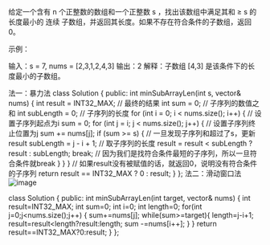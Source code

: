 给定一个含有 n 个正整数的数组和一个正整数 s ，找出该数组中满足其和 ≥ s 的长度最小的 连续 子数组，并返回其长度。如果不存在符合条件的子数组，返回 0。

示例：

输入：s = 7, nums = [2,3,1,2,4,3] 输出：2 解释：子数组 [4,3] 是该条件下的长度最小的子数组。

法一：暴力法
class Solution {
public:
    int minSubArrayLen(int s, vector<int>& nums) {
        int result = INT32_MAX; // 最终的结果
        int sum = 0; // 子序列的数值之和
        int subLength = 0; // 子序列的长度
        for (int i = 0; i < nums.size(); i++) { // 设置子序列起点为i
            sum = 0;
            for (int j = i; j < nums.size(); j++) { // 设置子序列终止位置为j
                sum += nums[j];
                if (sum >= s) { // 一旦发现子序列和超过了s，更新result
                    subLength = j - i + 1; // 取子序列的长度
                    result = result < subLength ? result : subLength;
                    break; // 因为我们是找符合条件最短的子序列，所以一旦符合条件就break
                }
            }
        }
        // 如果result没有被赋值的话，就返回0，说明没有符合条件的子序列
        return result == INT32_MAX ? 0 : result;
    }
};
法二：滑动窗口法
![image](https://user-images.githubusercontent.com/56592386/134514863-efe1d470-0610-4f67-b8cd-14de9abce03c.png)

class Solution {
public:
    int minSubArrayLen(int target, vector<int>& nums) {
        int result=INT32_MAX;
        int sum=0;
        int i=0;
        int length=0;
        for(int j=0;j<nums.size();j++)
        {
            sum+=nums[j];
            while(sum>=target){
                length=j-i+1;
                result=result<length?result:length;
                sum -=nums[i++];
            }
        }
        return result==INT32_MAX?0:result;
    }
};
